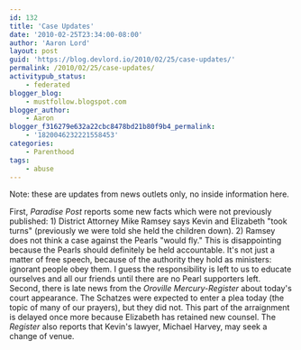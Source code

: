 ```yaml
---
id: 132
title: 'Case Updates'
date: '2010-02-25T23:34:00-08:00'
author: 'Aaron Lord'
layout: post
guid: 'https://blog.devlord.io/2010/02/25/case-updates/'
permalink: /2010/02/25/case-updates/
activitypub_status:
    - federated
blogger_blog:
    - mustfollow.blogspot.com
blogger_author:
    - Aaron
blogger_f316279e632a22cbc8478bd21b80f9b4_permalink:
    - '1820046232221558453'
categories:
    - Parenthood
tags:
    - abuse
---
```


Note: these are updates from news outlets only, no inside information here.
<div></div>
<div>First, <em><span class="removed_link" title="http://www.paradisepost.com/news/ci_14469887">Paradise Post</span></em> reports some new facts which were not previously published: 1) District Attorney Mike Ramsey says Kevin and Elizabeth "took turns" (previously we were told she held the children down). 2) Ramsey does not think a case against the Pearls "would fly." This is disappointing because the Pearls should definitely be held accountable. It's not just a matter of free speech, because of the authority they hold as ministers: ignorant people obey them. I guess the responsibility is left to us to educate ourselves and all our friends until there are no Pearl supporters left.</div>
<div></div>
<div>Second, there is late news from the <em><span class="removed_link" title="http://www.orovillemr.com/news/ci_14470923">Oroville Mercury-Register</span></em> about today's court appearance. The Schatzes were expected to enter a plea today (the topic of many of our prayers), but they did not. This part of the arraignment is delayed once more because Elizabeth has retained new counsel. The <em>Register</em> also reports that Kevin's lawyer, Michael Harvey, may seek a change of venue.</div>
